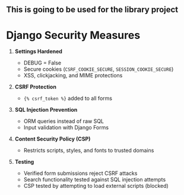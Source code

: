## This is going to be used for the library project

# Django Security Measures

1. **Settings Hardened**

   - DEBUG = False
   - Secure cookies (`CSRF_COOKIE_SECURE`, `SESSION_COOKIE_SECURE`)
   - XSS, clickjacking, and MIME protections

2. **CSRF Protection**

   - `{% csrf_token %}` added to all forms

3. **SQL Injection Prevention**

   - ORM queries instead of raw SQL
   - Input validation with Django Forms

4. **Content Security Policy (CSP)**

   - Restricts scripts, styles, and fonts to trusted domains

5. **Testing**
   - Verified form submissions reject CSRF attacks
   - Search functionality tested against SQL injection attempts
   - CSP tested by attempting to load external scripts (blocked)
